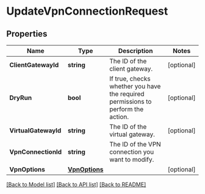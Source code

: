 # UpdateVpnConnectionRequest

## Properties

Name | Type | Description | Notes
------------ | ------------- | ------------- | -------------
**ClientGatewayId** | **string** | The ID of the client gateway. | [optional] 
**DryRun** | **bool** | If true, checks whether you have the required permissions to perform the action. | [optional] 
**VirtualGatewayId** | **string** | The ID of the virtual gateway. | [optional] 
**VpnConnectionId** | **string** | The ID of the VPN connection you want to modify. | 
**VpnOptions** | [**VpnOptions**](VpnOptions.md) |  | [optional] 

[[Back to Model list]](../README.md#documentation-for-models) [[Back to API list]](../README.md#documentation-for-api-endpoints) [[Back to README]](../README.md)



